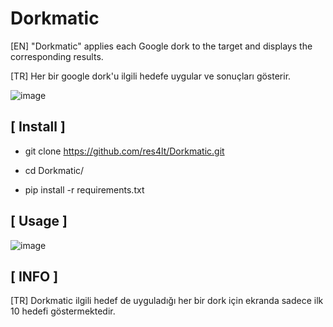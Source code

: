# Dorkmatic
[EN] "Dorkmatic" applies each Google dork to the target and displays the corresponding results.

[TR] Her bir google dork'u ilgili hedefe uygular ve sonuçları gösterir.

![image](https://user-images.githubusercontent.com/101464787/219645843-4ac85c4d-fb51-41a5-9ec2-674de5d3db5d.png)

## [ Install ]

- git clone https://github.com/res4lt/Dorkmatic.git

- cd Dorkmatic/

- pip install -r requirements.txt

## [ Usage ]  

![image](https://user-images.githubusercontent.com/101464787/219642032-03587b49-3c7c-48a2-98dc-cf6c35628e8f.png)

## [ INFO ]

[TR] Dorkmatic ilgili hedef de uyguladığı her bir dork için ekranda sadece ilk 10 hedefi göstermektedir.




